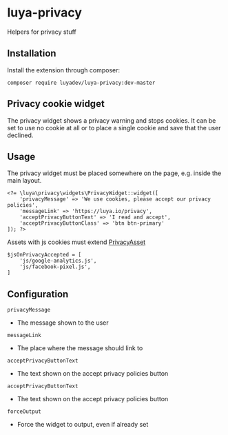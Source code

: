 # luya-privacy
Helpers for privacy stuff

## Installation

Install the extension through composer:

`composer require luyadev/luya-privacy:dev-master`

## Privacy cookie widget
The privacy widget shows a privacy warning and stops cookies. 
It can be set to use no cookie at all or to place a single cookie and save that the user declined.

## Usage
The privacy widget must be placed somewhere on the page, e.g. inside the main layout.

```
<?= \luya\privacy\widgets\PrivacyWidget::widget([
    'privacyMessage' => 'We use cookies, please accept our privacy policies',
    'messageLink' => 'https://luya.io/privacy',
    'acceptPrivacyButtonText' => 'I read and accept',
    'acceptPrivacyButtonClass' => 'btn btn-primary'
]); ?>
```

Assets with js cookies must extend [PrivacyAsset](https://github.com/luyadev/luya-privacy/blob/master/src/assets/PrivacyAsset.php)
```
$jsOnPrivacyAccepted = [
    'js/google-analytics.js',
    'js/facebook-pixel.js',
]
```

## Configuration

`privacyMessage`
- The message shown to the user

`messageLink`
- The place where the message should link to

`acceptPrivacyButtonText`
- The text shown on the accept privacy policies button

`acceptPrivacyButtonText`
- The text shown on the accept privacy policies button

`forceOutput`
- Force the widget to output, even if already set